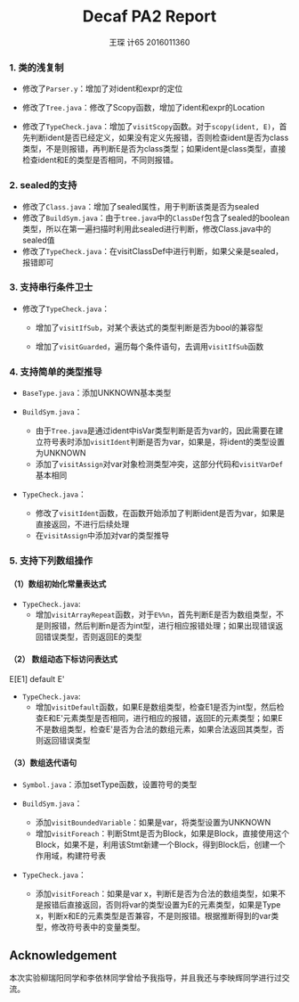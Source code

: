 <h1 style="text-align:center">Decaf PA2 Report</h1>

<center>王琛 计65 2016011360</center>

### 1. 类的浅复制

- 修改了`Parser.y`：增加了对ident和expr的定位

- 修改了`Tree.java`：修改了Scopy函数，增加了ident和expr的Location

- 修改了`TypeCheck.java`：增加了`visitScopy`函数。对于`scopy(ident, E)`，首先判断ident是否已经定义，如果没有定义先报错，否则检查ident是否为class类型，不是则报错，再判断E是否为class类型；如果ident是class类型，直接检查ident和E的类型是否相同，不同则报错。


### 2. sealed的支持

- 修改了`Class.java`：增加了sealed属性，用于判断该类是否为sealed
- 修改了`BuildSym.java`：由于`tree.java`中的`ClassDef`包含了sealed的boolean类型，所以在第一遍扫描时利用此sealed进行判断，修改Class.java中的sealed值
- 修改了`TypeCheck.java`：在visitClassDef中进行判断，如果父亲是sealed，报错即可



### 3. 支持串行条件卫士

- 修改了`TypeCheck.java`：

  - 增加了`visitIfSub`，对某个表达式的类型判断是否为bool的兼容型

  - 增加了`visitGuarded`，遍历每个条件语句，去调用`visitIfSub`函数


### 4. 支持简单的类型推导

- `BaseType.java`：添加UNKNOWN基本类型

- `BuildSym.java`：

  - 由于`Tree.java`是通过ident中isVar类型判断是否为var的，因此需要在建立符号表时添加`visitIdent`判断是否为var，如果是，将ident的类型设置为UNKNOWN
  - 添加了`visitAssign`对var对象检测类型冲突，这部分代码和`visitVarDef`基本相同

- `TypeCheck.java`：

  - 修改了`visitIdent`函数，在函数开始添加了判断ident是否为var，如果是直接返回，不进行后续处理
  - 在`visitAssign`中添加对var的类型推导


### 5. 支持下列数组操作

#### （1）数组初始化常量表达式  

- `TypeCheck.java`:
  - 增加`visitArrayRepeat`函数，对于`E%%n`，首先判断E是否为数组类型，不是则报错，然后判断n是否为int型，进行相应报错处理；如果出现错误返回错误类型，否则返回E的类型

#### （2） 数组动态下标访问表达式

E[E1] default E'

- `TypeCheck.java`:
  - 增加`visitDefault`函数，如果E是数组类型，检查E1是否为int型，然后检查E和E'元素类型是否相同，进行相应的报错，返回E的元素类型；如果E不是数组类型，检查E'是否为合法的数组元素，如果合法返回其类型，否则返回错误类型

#### （3）数组迭代语句

- `Symbol.java`：添加setType函数，设置符号的类型
- `BuildSym.java`：
  - 添加`visitBoundedVariable`：如果是var，将类型设置为UNKNOWN
  - 增加`visitForeach`：判断Stmt是否为Block，如果是Block，直接使用这个Block，如果不是，利用该Stmt新建一个Block，得到Block后，创建一个作用域，构建符号表

- `TypeCheck.java`：
  - 添加`visitForeach`：如果是var x，判断E是否为合法的数组类型，如果不是报错后直接返回，否则将var的类型设置为E的元素类型，如果是Type x，判断x和E的元素类型是否兼容，不是则报错。根据推断得到的var类型，修改符号表中的变量类型。



## Acknowledgement

本次实验柳瑞阳同学和李依林同学曾给予我指导，并且我还与李映辉同学进行过交流。